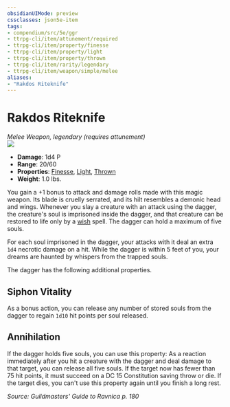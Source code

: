 ```yaml
---
obsidianUIMode: preview
cssclasses: json5e-item
tags:
- compendium/src/5e/ggr
- ttrpg-cli/item/attunement/required
- ttrpg-cli/item/property/finesse
- ttrpg-cli/item/property/light
- ttrpg-cli/item/property/thrown
- ttrpg-cli/item/rarity/legendary
- ttrpg-cli/item/weapon/simple/melee
aliases: 
- "Rakdos Riteknife"
---
```

# Rakdos Riteknife
*Melee Weapon, legendary (requires attunement)*  
![](/3-Mechanics/CLI/items/img/rakdos-riteknife.webp#right)  

- **Damage**: 1d4 P
- **Range**: 20/60
- **Properties**: [Finesse](/3-Mechanics/CLI/rules/item-properties.md#Finesse), [Light](/3-Mechanics/CLI/rules/item-properties.md#Light), [Thrown](/3-Mechanics/CLI/rules/item-properties.md#Thrown)
- **Weight**: 1.0 lbs.

You gain a +1 bonus to attack and damage rolls made with this magic weapon. Its blade is cruelly serrated, and its hilt resembles a demonic head and wings. Whenever you slay a creature with an attack using the dagger, the creature's soul is imprisoned inside the dagger, and that creature can be restored to life only by a [wish](/3-Mechanics/CLI/spells/wish.md) spell. The dagger can hold a maximum of five souls.

For each soul imprisoned in the dagger, your attacks with it deal an extra `1d4` necrotic damage on a hit. While the dagger is within 5 feet of you, your dreams are haunted by whispers from the trapped souls.

The dagger has the following additional properties.

## Siphon Vitality

As a bonus action, you can release any number of stored souls from the dagger to regain `1d10` hit points per soul released.

## Annihilation

If the dagger holds five souls, you can use this property: As a reaction immediately after you hit a creature with the dagger and deal damage to that target, you can release all five souls. If the target now has fewer than 75 hit points, it must succeed on a DC 15 Constitution saving throw or die. If the target dies, you can't use this property again until you finish a long rest.

*Source: Guildmasters' Guide to Ravnica p. 180*